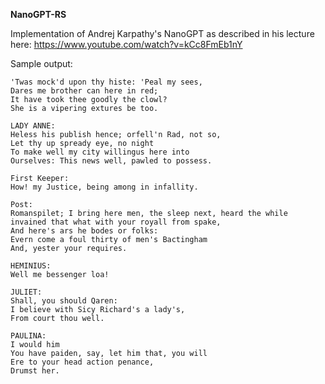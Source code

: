 **NanoGPT-RS**

Implementation of Andrej Karpathy's NanoGPT as described in his lecture here: https://www.youtube.com/watch?v=kCc8FmEb1nY

Sample output:

```
'Twas mock'd upon thy histe: 'Peal my sees,
Dares me brother can here in red;
It have took thee goodly the clowl?
She is a vipering extures be too.

LADY ANNE:
Heless his publish hence; orfell'n Rad, not so,
Let thy up spready eye, no night
To make well my city willingus here into
Ourselves: This news well, pawled to possess.

First Keeper:
How! my Justice, being among in infallity.

Post:
Romanspilet; I bring here men, the sleep next, heard the while
invained that what with your royall from spake,
And here's ars he bodes or folks:
Evern come a foul thirty of men's Bactingham
And, yester your requires.

HEMINIUS:
Well me bessenger loa!

JULIET:
Shall, you should Qaren:
I believe with Sicy Richard's a lady's,
From court thou well.

PAULINA:
I would him
You have paiden, say, let him that, you will
Ere to your head action penance,
Drumst her.
```
